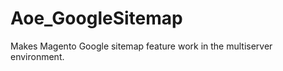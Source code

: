 Aoe_GoogleSitemap
=================

Makes Magento Google sitemap feature work in the multiserver environment.
